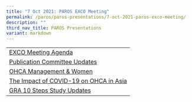 ```yaml
---
title: "7 Oct 2021: PAROS EXCO Meeting"
permalink: /paros/paros-presentations/7-oct-2021-paros-exco-meeting/
description: ""
third_nav_title: PAROS Presentations
variant: markdown
---
```

<table>
   <tbody>
      <tr>
         <td><a href="/files/PAROS%20Presentations/7%20Oct%202021:%20PAROS%20EXCO%20Meeting/exco-meeting-agenda.pdf">EXCO Meeting Agenda</a></td>
		 </tr>
		 <tr>
         <td><a href="/files/PAROS%20Presentations/7%20Oct%202021:%20PAROS%20EXCO%20Meeting/publication-committee-updates.pdf">Publication Committee Updates</a></td>
		 </tr>
		 <tr>
         <td><a href="/files/PAROS%20Presentations/7%20Oct%202021:%20PAROS%20EXCO%20Meeting/collaboration_out-of-hospital-cardiac-arrest-ohca-management-women.pdf">OHCA Management &amp; Women</a></td>
		 </tr>
		 <tr>
         <td><a href="/files/PAROS%20Presentations/7%20Oct%202021:%20PAROS%20EXCO%20Meeting/collaboration_the-impact-of-covid-19-on-ohca-in-asia.pdf">The Impact of COVID-19 on OHCA in Asia</a></td>
		 </tr>
		 <tr>
         <td><a href="/files/PAROS%20Presentations/7%20Oct%202021:%20PAROS%20EXCO%20Meeting/Collaboration_The-impact-of-COVID-19-on-OHCA-in-Asia.pdf">GRA 10 Steps Study Updates</a></td>
		 </tr>
	</tbody>
</table>